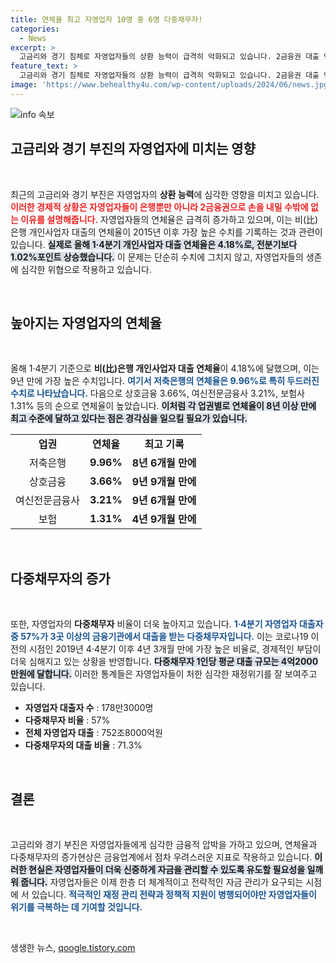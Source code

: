```yaml
---
title: 연체율 최고 자영업자 10명 중 6명 다중채무자!
categories:
  - News
excerpt: >
  고금리와 경기 침체로 자영업자들의 상환 능력이 급격히 악화되고 있습니다. 2금융권 대출 연체율은 9년 만에 최고치를 기록하며, 다중채무자의 비율도 증가해 걱정을 더하고 있습니다! 궁금한 자세한 내용은 클릭해보세요!
feature_text: >
  고금리와 경기 침체로 자영업자들의 상환 능력이 급격히 악화되고 있습니다. 2금융권 대출 연체율은 9년 만에 최고치를 기록하며, 다중채무자의 비율도 증가해 걱정을 더하고 있습니다! 궁금한 자세한 내용은 클릭해보세요!
image: 'https://www.behealthy4u.com/wp-content/uploads/2024/06/news.jpg'
---
```


<p><img src="https://www.behealthy4u.com/wp-content/uploads/2024/06/news.jpg" alt="info 속보" /></p>

<h2 data-ke-size="size26">고금리와 경기 부진의 자영업자에 미치는 영향</h2>

<p data-ke-size="size16">&nbsp;</p>

<p data-ke-size="size16">최근의 고금리와 경기 부진은 자영업자의 <b>상환 능력</b>에 심각한 영향을 미치고 있습니다. <b><span style="color: #ee2323;">이러한 경제적 상황은 자영업자들이 은행뿐만 아니라 2금융권으로 손을 내밀 수밖에 없는 이유를 설명해줍니다.</span></b> 자영업자들의 연체율은 급격히 증가하고 있으며, 이는 비(比)은행 개인사업자 대출의 연체율이 2015년 이후 가장 높은 수치를 기록하는 것과 관련이 있습니다. <b><span style="background-color: #21538527;">실제로 올해 1·4분기 개인사업자 대출 연체율은 4.18%로, 전분기보다 1.02%포인트 상승했습니다.</span></b> 이 문제는 단순히 수치에 그치지 않고, 자영업자들의 생존에 심각한 위협으로 작용하고 있습니다.</p>

<p data-ke-size="size16">&nbsp;</p>

<h2 data-ke-size="size26">높아지는 자영업자의 연체율</h2>

<p data-ke-size="size16">&nbsp;</p>

<p data-ke-size="size16">올해 1·4분기 기준으로 <b>비(比)은행 개인사업자 대출 연체율</b>이 4.18%에 달했으며, 이는 9년 만에 가장 높은 수치입니다. <b><span style="color: #1a5490;">여기서 저축은행의 연체율은 9.96%로 특히 두드러진 수치로 나타났습니다.</span></b> 다음으로 상호금융 3.66%, 여신전문금융사 3.21%, 보험사 1.31% 등의 순으로 연체율이 높았습니다. <b><span style="background-color: #21538527;">이처럼 각 업권별로 연체율이 8년 이상 만에 최고 수준에 달하고 있다는 점은 경각심을 일으킬 필요가 있습니다.</span></b></p>

<table style="width: 100%; border-collapse: collapse;">
<tr>
<td style="text-align: center; height: 17px;"><b>업권</b></td>
<td style="text-align: center; height: 17px;"><b>연체율</b></td>
<td style="text-align: center; height: 17px;"><b>최고 기록</b></td>
</tr>
<tr>
<td style="text-align: center; height: 17px;">저축은행</td>
<td style="text-align: center; height: 17px;"><b>9.96%</b></td>
<td style="text-align: center; height: 17px;"><b>8년 6개월 만에</b></td>
</tr>
<tr>
<td style="text-align: center; height: 17px;">상호금융</td>
<td style="text-align: center; height: 17px;"><b>3.66%</b></td>
<td style="text-align: center; height: 17px;"><b>9년 9개월 만에</b></td>
</tr>
<tr>
<td style="text-align: center; height: 17px;">여신전문금융사</td>
<td style="text-align: center; height: 17px;"><b>3.21%</b></td>
<td style="text-align: center; height: 17px;"><b>9년 6개월 만에</b></td>
</tr>
<tr>
<td style="text-align: center; height: 17px;">보험</td>
<td style="text-align: center; height: 17px;"><b>1.31%</b></td>
<td style="text-align: center; height: 17px;"><b>4년 9개월 만에</b></td>
</tr>
</table>

<p data-ke-size="size16">&nbsp;</p>

<h2 data-ke-size="size26">다중채무자의 증가</h2>

<p data-ke-size="size16">&nbsp;</p>

<p data-ke-size="size16">또한, 자영업자의 <b>다중채무자</b> 비율이 더욱 높아지고 있습니다. <b><span style="color: #1a5490;">1·4분기 자영업자 대출자 중 57%가 3곳 이상의 금융기관에서 대출을 받는 다중채무자입니다.</span></b> 이는 코로나19 이전의 시점인 2019년 4·4분기 이후 4년 3개월 만에 가장 높은 비율로, 경제적인 부담이 더욱 심해지고 있는 상황을 반영합니다. <b><span style="background-color: #21538527;">다중채무자 1인당 평균 대출 규모는 4억2000만원에 달합니다.</span></b> 이러한 통계들은 자영업자들이 처한 심각한 재정위기를 잘 보여주고 있습니다.</p>

<ul>
<li><b>자영업자 대출자 수</b> : 178만3000명</li>
<li><b>다중채무자 비율</b> : 57%</li>
<li><b>전체 자영업자 대출</b> : 752조8000억원</li>
<li><b>다중채무자의 대출 비율</b> : 71.3%</li>
</ul>

<p data-ke-size="size16">&nbsp;</p>

<h2 data-ke-size="size26">결론</h2>

<p data-ke-size="size16">&nbsp;</p>

<p data-ke-size="size16">고금리와 경기 부진은 자영업자들에게 심각한 금융적 압박을 가하고 있으며, 연체율과 다중채무자의 증가현상은 금융업계에서 점차 우려스러운 지표로 작용하고 있습니다. <b><span style="background-color: #21538527;">이러한 현실은 자영업자들이 더욱 신중하게 자금을 관리할 수 있도록 유도할 필요성을 일깨워 줍니다.</span></b> 자영업자들은 이제 한층 더 체계적이고 전략적인 자금 관리가 요구되는 시점에 서 있습니다. <b><span style="color: #1a5490;">적극적인 재정 관리 전략과 정책적 지원이 병행되어야만 자영업자들이 위기를 극복하는 데 기여할 것입니다.</span></b> </p>

<p data-ke-size="size16">&nbsp;</p>
생생한 뉴스, <a href="https://qoogle.tistory.com" rel="dofollow">qoogle.tistory.com</a>


